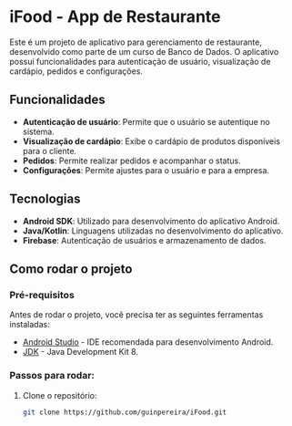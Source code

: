 # iFood - App de Restaurante

Este é um projeto de aplicativo para gerenciamento de restaurante, desenvolvido como parte de um curso de Banco de Dados. O aplicativo possui funcionalidades para autenticação de usuário, visualização de cardápio, pedidos e configurações.

## Funcionalidades

- **Autenticação de usuário**: Permite que o usuário se autentique no sistema.
- **Visualização de cardápio**: Exibe o cardápio de produtos disponíveis para o cliente.
- **Pedidos**: Permite realizar pedidos e acompanhar o status.
- **Configurações**: Permite ajustes para o usuário e para a empresa.

## Tecnologias

- **Android SDK**: Utilizado para desenvolvimento do aplicativo Android.
- **Java/Kotlin**: Linguagens utilizadas no desenvolvimento do aplicativo.
- **Firebase**: Autenticação de usuários e armazenamento de dados.

## Como rodar o projeto

### Pré-requisitos

Antes de rodar o projeto, você precisa ter as seguintes ferramentas instaladas:

- [Android Studio](https://developer.android.com/studio) - IDE recomendada para desenvolvimento Android.
- [JDK](https://www.oracle.com/java/technologies/javase-jdk11-downloads.html) - Java Development Kit 8.

### Passos para rodar:

1. Clone o repositório:
   ```bash
   git clone https://github.com/guinpereira/iFood.git
